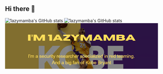 ## Hi there 👋
![1azymamba's GitHub stats](https://github-readme-stats.vercel.app/api?username=1azymamba&show_icons=true&theme=radical)
![1azymamba's GitHub stats](https://github-readme-stats.vercel.app/api?username=1azymamba&show_icons=true)
![alt text](image.png)
<!--
**1azymamba/1azymamba** is a ✨ _special_ ✨ repository because its `README.md` (this file) appears on your GitHub profile.

Here are some ideas to get you started:

- 🔭 I’m currently working on ...
- 🌱 I’m currently learning ...
- 👯 I’m looking to collaborate on ...
- 🤔 I’m looking for help with ...
- 💬 Ask me about ...
- 📫 How to reach me: ...
- 😄 Pronouns: ...
- ⚡ Fun fact: ...
-->
